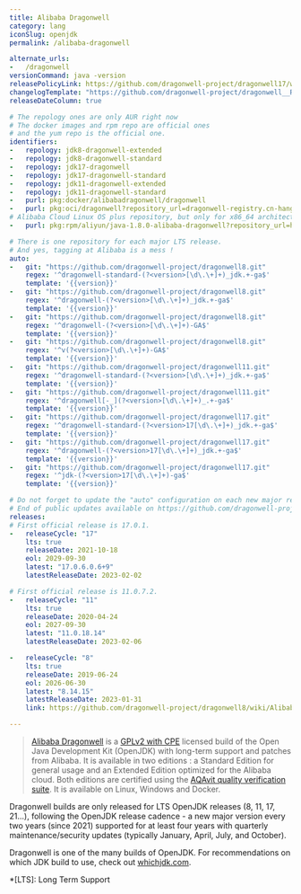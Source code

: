 ```yaml
---
title: Alibaba Dragonwell
category: lang
iconSlug: openjdk
permalink: /alibaba-dragonwell

alternate_urls:
-   /dragonwell
versionCommand: java -version
releasePolicyLink: https://github.com/dragonwell-project/dragonwell17/wiki/Alibaba-Dragonwell-Support
changelogTemplate: "https://github.com/dragonwell-project/dragonwell__RELEASE_CYCLE__/wiki/Alibaba-Dragonwell-__RELEASE_CYCLE__-Standard-Edition-Release-Notes"
releaseDateColumn: true

# The repology ones are only AUR right now
# The docker images and rpm repo are official ones
# and the yum repo is the official one.
identifiers:
-   repology: jdk8-dragonwell-extended
-   repology: jdk8-dragonwell-standard
-   repology: jdk17-dragonwell
-   repology: jdk17-dragonwell-standard
-   repology: jdk11-dragonwell-extended
-   repology: jdk11-dragonwell-standard
-   purl: pkg:docker/alibabadragonwell/dragonwell
-   purl: pkg:oci/dragonwell?repository_url=dragonwell-registry.cn-hangzhou.cr.aliyuncs.com/dragonwell/dragonwell
# Alibaba Cloud Linux OS plus repository, but only for x86_64 architecture
-   purl: pkg:rpm/aliyun/java-1.8.0-alibaba-dragonwell?repository_url=http://mirrors.aliyun.com/alinux/2.1903/plus/x86_64/

# There is one repository for each major LTS release.
# And yes, tagging at Alibaba is a mess !
auto:
-   git: "https://github.com/dragonwell-project/dragonwell8.git"
    regex: '^dragonwell-standard-(?<version>[\d\.\+]+)_jdk.+-ga$'
    template: '{{version}}'
-   git: "https://github.com/dragonwell-project/dragonwell8.git"
    regex: '^dragonwell-(?<version>[\d\.\+]+)_jdk.+-ga$'
    template: '{{version}}'
-   git: "https://github.com/dragonwell-project/dragonwell8.git"
    regex: '^dragonwell-(?<version>[\d\.\+]+)-GA$'
    template: '{{version}}'
-   git: "https://github.com/dragonwell-project/dragonwell8.git"
    regex: '^v(?<version>[\d\.\+]+)-GA$'
    template: '{{version}}'
-   git: "https://github.com/dragonwell-project/dragonwell11.git"
    regex: '^dragonwell-standard-(?<version>[\d\.\+]+)_jdk.+-ga$'
    template: '{{version}}'
-   git: "https://github.com/dragonwell-project/dragonwell11.git"
    regex: '^dragonwell[-_](?<version>[\d\.\+]+)_.+-ga$'
    template: '{{version}}'
-   git: "https://github.com/dragonwell-project/dragonwell17.git"
    regex: '^dragonwell-standard-(?<version>17[\d\.\+]+)_jdk.+-ga$'
    template: '{{version}}'
-   git: "https://github.com/dragonwell-project/dragonwell17.git"
    regex: '^dragonwell-(?<version>17[\d\.\+]+)_jdk.+-ga$'
    template: '{{version}}'
-   git: "https://github.com/dragonwell-project/dragonwell17.git"
    regex: '^jdk-(?<version>17[\d\.\+]+)-ga$'
    template: '{{version}}'

# Do not forget to update the "auto" configuration on each new major release.
# End of public updates available on https://github.com/dragonwell-project/dragonwell17/wiki/Alibaba-Dragonwell-Support
releases:
# First official release is 17.0.1.
-   releaseCycle: "17"
    lts: true
    releaseDate: 2021-10-18
    eol: 2029-09-30
    latest: "17.0.6.0.6+9"
    latestReleaseDate: 2023-02-02

# First official release is 11.0.7.2.
-   releaseCycle: "11"
    lts: true
    releaseDate: 2020-04-24
    eol: 2027-09-30
    latest: "11.0.18.14"
    latestReleaseDate: 2023-02-06

-   releaseCycle: "8"
    lts: true
    releaseDate: 2019-06-24
    eol: 2026-06-30
    latest: "8.14.15"
    latestReleaseDate: 2023-01-31
    link: https://github.com/dragonwell-project/dragonwell8/wiki/Alibaba-Dragonwell8-Standard-Edition-Release-Notes

---
```


> [Alibaba Dragonwell](https://dragonwell-jdk.io/) is a [GPLv2 with CPE](https://openjdk.java.net/legal/gplv2+ce.html)
> licensed build of the Open Java Development Kit (OpenJDK) with long-term support and patches from
> Alibaba. It is available in two editions : a Standard Edition for general usage and an Extended
> Edition optimized for the Alibaba cloud. Both editions are certified using the [AQAvit quality
> verification suite](https://adoptium.net/aqavit/). It is available on Linux, Windows and Docker.

Dragonwell builds are only released for LTS OpenJDK releases (8, 11, 17, 21...), following
the OpenJDK release cadence - a new major version every
two years (since 2021) supported for at least four years with quarterly maintenance/security updates
(typically January, April, July, and October).

Dragonwell is one of the many builds of OpenJDK. For recommendations on which JDK build to use,
check out [whichjdk.com](https://whichjdk.com/#alibaba-dragonwell).

*[LTS]: Long Term Support
